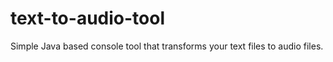 # text-to-audio-tool
Simple Java based console tool that transforms your text files to audio files.
